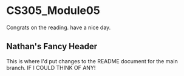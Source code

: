 # CS305_Module05

Congrats on the reading. have a nice day.

## Nathan's Fancy Header

This is where I'd put changes to the README document for the main branch. IF I COULD THINK OF ANY!